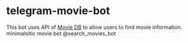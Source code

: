 # telegram-movie-bot
This bot uses API of [Movie DB](https://www.themoviedb.org/) to allow users to find movie information.
minimalsitic movie bot @search_movies_bot
